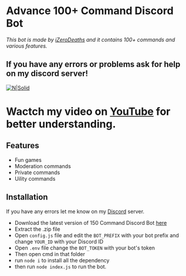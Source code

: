 # Advance 100+ Command  Discord Bot
 _This bot is made by [iZeroDeaths](https://www.youtube.com/c/iZeroDeaths) and it contains 100+ commands and various features._
 ## If you have any errors or problems ask for help on my discord server!
 
[![N|Solid](https://i.imgur.com/ehRaCFr.png)](https://discord.gg/5urVWh5rqA)

# Wactch my video on [YouTube]() for better understanding.
 


## Features

- Fun games
- Moderation commands
- Private commands
- Uility commands

## Installation
If you have any errors let me know on my [Discord](https://discord.gg/5urVWh5rqA) server.

- Download the latest version of 150 Command Discord Bot [here]() 
- Extract the .zip file 
- Open `config.js` file and edit the `BOT_PREFIX` with your bot prefix and change `YOUR_ID` with your Discord ID
- Open `.env` file change the `BOT_TOKEN` with your bot's token
- Then open cmd in that folder
- run ```node i``` to install all the dependency
- then run ```node index.js``` to run the bot.